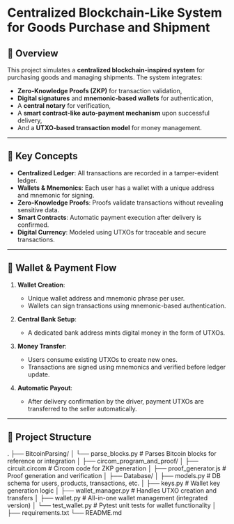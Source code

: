 # Centralized Blockchain-Like System for Goods Purchase and Shipment

## 📘 Overview

This project simulates a **centralized blockchain-inspired system** for purchasing goods and managing shipments. The system integrates:

- **Zero-Knowledge Proofs (ZKP)** for transaction validation,
- **Digital signatures** and **mnemonic-based wallets** for authentication,
- A **central notary** for verification,
- A **smart contract-like auto-payment mechanism** upon successful delivery,
- And a **UTXO-based transaction model** for money management.

---

## 🔐 Key Concepts

- **Centralized Ledger**: All transactions are recorded in a tamper-evident ledger.
- **Wallets & Mnemonics**: Each user has a wallet with a unique address and mnemonic for signing.
- **Zero-Knowledge Proofs**: Proofs validate transactions without revealing sensitive data.
- **Smart Contracts**: Automatic payment execution after delivery is confirmed.
- **Digital Currency**: Modeled using UTXOs for traceable and secure transactions.

---

## 💸 Wallet & Payment Flow

1. **Wallet Creation**:
   - Unique wallet address and mnemonic phrase per user.
   - Wallets can sign transactions using mnemonic-based authentication.

2. **Central Bank Setup**:
   - A dedicated bank address mints digital money in the form of UTXOs.

3. **Money Transfer**:
   - Users consume existing UTXOs to create new ones.
   - Transactions are signed using mnemonics and verified before ledger update.

4. **Automatic Payout**:
   - After delivery confirmation by the driver, payment UTXOs are transferred to the seller automatically.

---


## 📂 Project Structure

. ├── BitcoinParsing/ │ └── parse_blocks.py # Parses Bitcoin blocks for reference or integration │ ├── circom_program_and_proof/ │ ├── circuit.circom # Circom code for ZKP generation │ ├── proof_generator.js # Proof generation and verification │ ├── Database/ │ ├── models.py # DB schema for users, products, transactions, etc. │ ├── keys.py # Wallet key generation logic │ ├── wallet_manager.py # Handles UTXO creation and transfers │ ├── wallet.py # All-in-one wallet management (integrated version) │ └── test_wallet.py # Pytest unit tests for wallet functionality │ ├── requirements.txt └── README.md





